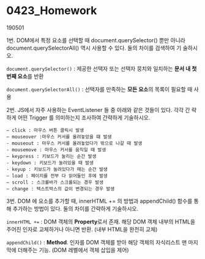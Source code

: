 # 0423_Homework

190501

1번. DOM에서 특정 요소를 선택할 때 document.querySelector() 뿐만 아니라 document.querySelectorAll() 역시 사용할 수 있다. 둘의 차이를 검색하여 기 술하시오.




`document.querySelector()` : 제공한 선택자 또는 선택자 뭉치와 일치하는 **문서 내 첫 번째 요소**를 반환

`document.querySelectorAll()` : 선택자를 만족하는 **모든 요소**의 목록이 필요할 때 사용



2번. JS에서 자주 사용하는 EventListener 들 중 아래와 같은 것들이 있다. 각각 간 략하게 어떤 Trigger 를 의미하는지 조사하여 간략하게 기술하시오.

```
– click : 마우스 버튼 클릭시 발생
– mouseover :마우스 커서를 올려놓았을 떄 발생
- mouseout : 마우스 커서를 올려놓았다가 밖으로 나갈 때 발생
- mousemove : 마우스 커서를 움직일 때 발생
– keypress : 키보드가 눌리는 순간 발생
- keydown : 키보드가 눌려있을 때 발생
- keyup : 키보드가 눌려있다가 떼는 순간 발생
– load : 페이지를 전부 다 읽어들인 후에 발생
– scroll : 스크롤바가 스크롤되는 경우 발생
– change : 텍스트박스의 값이 변경되는 경우 발생
```



3번. DOM 에 요소를 추가할 때, innerHTML += 의 방법과 appendChild() 함수를 통해 추가하는 방법이 있다. 둘의 차이를 간략하게 기술하시오.



`innerHTML +=` : DOM 객체의 **Property**로서 존재.   해당 DOM 객체 내부의 HTML을 주어진 인자로 교체하거나 아니면 반환. (내부 HTML을 완전히 교체)



`appendChild()` : **Method**.   인자를 DOM 객체를 받아 해당 객체의 자식리스트 맨 마지막에 더해주는 기능. (DOM 레벨에서 객체 삽입을 제어)

